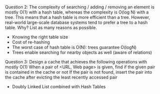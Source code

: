 Question 2:
The complexity of searching / adding / removing an element is mostly O(1) with a hash table, whereas the complexity is O(log N) with a tree. This means that a hash table is more efficient than a tree. However, real-world large-scale database systems tend to prefer a tree to a hash table. Why? List as many reasons as possible.

- Knowing the right table size 
- Cost of re-hashing
- The worst case of hash table is O(N): trees guarantee O(logN)
- Trees enable searching for nearby objects as well (aware of relations)

Question 3:
Design a cache that achieves the following operations with mostly O(1)
When a pair of <URL, Web page> is given, find if the given pair is contained in the cache or not
If the pair is not found, insert the pair into the cache after evicting the least recently accessed pair
- Doubly Linked List combined with Hash Tables

